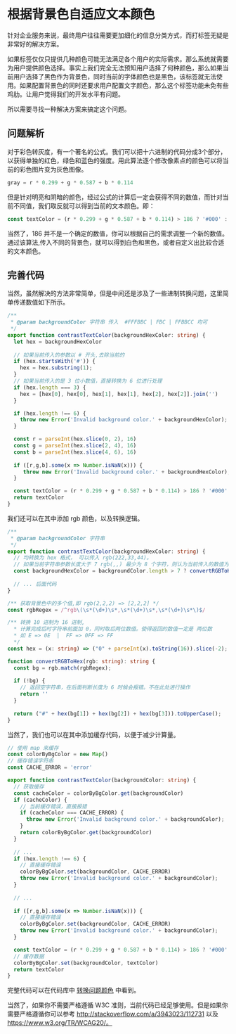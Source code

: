 # 根据背景色自适应文本颜色

针对企业服务来说，最终用户往往需要更加细化的信息分类方式，而打标签无疑是非常好的解决方案。

如果标签仅仅只提供几种颜色可能无法满足各个用户的实际需求。那么系统就需要为用户提供颜色选择。事实上我们完全无法预知用户选择了何种颜色，那么如果当前用户选择了黑色作为背景色，同时当前的字体颜色也是黑色，该标签就无法使用。如果配置背景色的同时还要求用户配置文字颜色，那么这个标签功能未免有些鸡肋。让用户觉得我们的开发水平有问题。

所以需要寻找一种解决方案来搞定这个问题。

## 问题解析

对于彩色转灰度，有一个著名的公式。我们可以把十六进制的代码分成3个部分，以获得单独的红色，绿色和蓝色的强度。用此算法逐个修改像素点的颜色可以将当前的彩色图片变为灰色图像。

```js
gray = r * 0.299 + g * 0.587 + b * 0.114
```

但是针对明亮和阴暗的颜色，经过公式的计算后一定会获得不同的数值，而针对当前不同值，我们取反就可以得到当前的文本颜色。即：

```typescript
const textColor = (r * 0.299 + g * 0.587 + b * 0.114) > 186 ? '#000' : '#FFF'	
```

当然了，186 并不是一个确定的数值，你可以根据自己的需求调整一个新的数值。通过该算法,传入不同的背景色，就可以得到白色和黑色，或者自定义出比较合适的文本颜色。

## 完善代码

当然，虽然解决的方法非常简单，但是中间还是涉及了一些进制转换问题，这里简单传递数值如下所示。

```typescript
/**
 * @param backgroundColor 字符串 传入  #FFFBBC | FBC | FFBBCC 均可
 */
export function contrastTextColor(backgroundHexColor: string) {
  let hex = backgroundHexColor
  
  // 如果当前传入的参数以 # 开头,去除当前的
  if (hex.startsWith('#')) {
    hex = hex.substring(1);
  }
  // 如果当前传入的是 3 位小数值，直接转换为 6 位进行处理
  if (hex.length === 3) {
    hex = [hex[0], hex[0], hex[1], hex[1], hex[2], hex[2]].join('')
  }

  if (hex.length !== 6) {
    throw new Error('Invalid background color.' + backgroundHexColor);
  }

  const r = parseInt(hex.slice(0, 2), 16)
  const g = parseInt(hex.slice(2, 4), 16)
  const b = parseInt(hex.slice(4, 6), 16)
  
  if ([r,g,b].some(x => Number.isNaN(x))) {
     throw new Error('Invalid background color.' + backgroundHexColor);
  }

  const textColor = (r * 0.299 + g * 0.587 + b * 0.114) > 186 ? '#000' : '#FFF'
  return textColor
}


```

我们还可以在其中添加 rgb 颜色，以及转换逻辑。

```ts
/**
 * @param backgroundColor 字符串
 */
export function contrastTextColor(backgroundHexColor: string) {
  // 均转换为 hex 格式， 可以传入 rgb(222,33,44)。
  // 如果当前字符串参数长度大于 7 rgb(,,) 最少为 8 个字符，则认为当前传入的数值为 rgb，进行转换
  const backgroundHexColor = backgroundColor.length > 7 ? convertRGBToHex(backgroundColor) : backgroundColor
  
  // ... 后面代码
}

/** 获取背景色中的多个值,即 rgb(2,2,2) => [2,2,2] */
const rgbRegex = /^rgb\(\s*(\d+)\s*,\s*(\d+)\s*,\s*(\d+)\s*\)$/

/** 转换 10 进制为 16 进制, 
  * 计算完成后时字符串前面加 0，同时取后两位数值。使得返回的数值一定是 两位数
  * 如 E => 0E  |  FF => 0FF => FF
  */
const hex = (x: string) => ("0" + parseInt(x).toString(16)).slice(-2);

function convertRGBToHex(rgb: string): string {
  const bg = rgb.match(rgbRegex);
  
  if (!bg) {
    // 返回空字符串，在后面判断长度为 6 时候会报错。不在此处进行操作
    return ''
  }
  
  return ("#" + hex(bg[1]) + hex(bg[2]) + hex(bg[3])).toUpperCase();
}
```

当然了，我们也可以在其中添加缓存代码，以便于减少计算量。

```ts
// 使用 map 来缓存 
const colorByBgColor = new Map()
// 缓存错误字符串
const CACHE_ERROR = 'error'

export function contrastTextColor(backgroundColor: string) {
  // 获取缓存
  const cacheColor = colorByBgColor.get(backgroundColor)
  if (cacheColor) {
    // 当前缓存错误，直接报错
    if (cacheColor === CACHE_ERROR) {
      throw new Error('Invalid background color.' + backgroundColor);
    }
    return colorByBgColor.get(backgroundColor)
  }
  
  // ...
  if (hex.length !== 6) {
    // 直接缓存错误
    colorByBgColor.set(backgroundColor, CACHE_ERROR)
    throw new Error('Invalid background color.' + backgroundColor);
  }
  
  // ...
  
  if ([r,g,b].some(x => Number.isNaN(x))) {
    // 直接缓存错误
    colorByBgColor.set(backgroundColor, CACHE_ERROR)
    throw new Error('Invalid background color.' + backgroundColor);
  }

  const textColor = (r * 0.299 + g * 0.587 + b * 0.114) > 186 ? '#000' : '#FFF'
  // 缓存数据
  colorByBgColor.set(backgroundColor, textColor)
  return textColor
}
```

完整代码可以在代码库中 [转换问题颜色](https://github.com/wsafight/Daily-Algorithm/blob/master/src/fun/contrast-text-color.ts) 中看到。

当然了，如果你不需要严格遵循 W3C 准则，当前代码已经足够使用。但是如果你需要严格遵循你可以参考 http://stackoverflow.com/a/3943023/112731 以及 https://www.w3.org/TR/WCAG20/。
